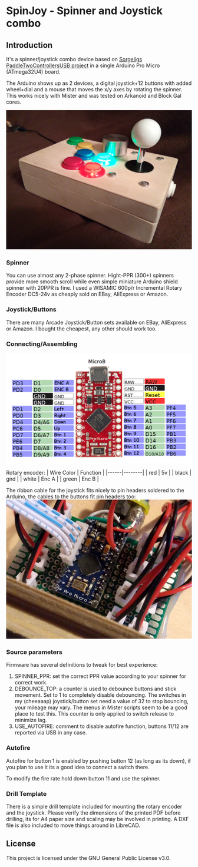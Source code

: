# SpinJoy - Spinner and Joystick combo

## Introduction
It's a spinner/joystick combo device based on [Sorgeligs PaddleTwoControllersUSB project](https://github.com/MiSTer-devel/Retro-Controllers-USB-MiSTer/tree/master/PaddleTwoControllersUSB) in a single Arduino Pro Micro (ATmega32U4) board.

The Arduino shows up as 2 devices, a digital joystick+12 buttons with added wheel+dial and a mouse that moves the x/y axes by rotating the spinner. This works nicely with Mister and was tested on Arkanoid and Block Gal cores.

![SpinJoy](SpinJoy.png?raw=true "SpinJoy")

### Spinner
You can use almost any 2-phase spinner. Hight-PPR (300+) spinners provide more smooth scroll while even simple miniature Arduino shield spinner with 20PPR is fine.
I used a WISAMIC 600p/r Incremental Rotary Encoder DC5-24v as cheaply sold on EBay, AliExpress or Amazon.

### Joystick/Buttons
There are many Arcade Joystick/Button sets available on EBay, AliExpress or Amazon.
I bought the cheapest, any other should work too.

### Connecting/Assembling

![Arduino Pro Micro Pinout](Pinout.png?raw=true "Arduino Pro Micro Pinout")

Rotary encoder:
| Wire Color | Function |
|------|--------|
| red | 5v |
| black | gnd |
| white | Enc A |
| green | Enc B |

The ribbon cable for the joystick fits nicely to pin headers soldered to the Arduino, the cables to the buttons fit pin headers too:
![Arduino Joystick connector](JoystickConnect.png?raw=true "Arduino Joystick connector")

### Source parameters
Firmware has several definitions to tweak for best experience:

1. SPINNER_PPR: set the correct PPR value according to your spinner for correct work.
2. DEBOUNCE_TOP: a counter is used to debounce buttons and stick movement. Set to 1 to completely disable debouncing. The switches in my (cheeaaap) joystick/button set need a value of 32 to stop bouncing, your mileage may vary. The menus in Mister scripts seem to be a good place to test this. This counter is only applied to switch release to minimize lag.
3. USE_AUTOFIRE: comment to disable autofire function, buttons 11/12 are reported via USB in any case.

### Autofire
Autofire for button 1 is enabled by pushing button 12 (as long as its down), if you plan to use it its a good idea to connect a switch there.

To modify the fire rate hold down button 11 and use the spinner.

### Drill Template
There is a simple drill template included for mounting the rotary encoder and the joystick. Please verify the dimensions of the printed PDF before drilling, its for A4 paper size and scaling may be involved in printing.
A DXF file is also included to move things around in LibreCAD.

## License
This project is licensed under the GNU General Public License v3.0.
